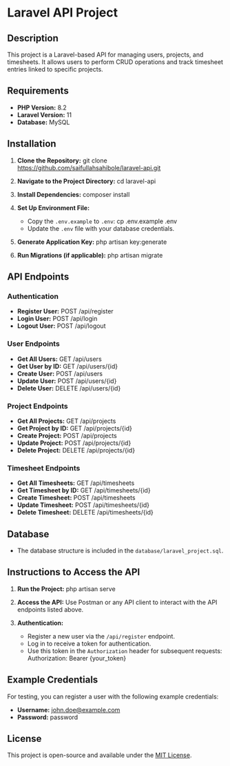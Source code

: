 # Laravel API Project

## Description
This project is a Laravel-based API for managing users, projects, and timesheets. It allows users to perform CRUD operations and track timesheet entries linked to specific projects.

## Requirements
- **PHP Version:** 8.2
- **Laravel Version:** 11
- **Database:** MySQL

## Installation

1. **Clone the Repository:**
   git clone https://github.com/saifullahsahibole/laravel-api.git

2. **Navigate to the Project Directory:**
   cd laravel-api

3. **Install Dependencies:**
   composer install

4. **Set Up Environment File:**
   - Copy the `.env.example` to `.env`:
   cp .env.example .env
   - Update the `.env` file with your database credentials.

5. **Generate Application Key:**
   php artisan key:generate

6. **Run Migrations (if applicable):**
   php artisan migrate

## API Endpoints

### Authentication
- **Register User:** POST /api/register
- **Login User:** POST /api/login
- **Logout User:** POST /api/logout

### User Endpoints
- **Get All Users:** GET /api/users
- **Get User by ID:** GET /api/users/{id}
- **Create User:** POST /api/users
- **Update User:** POST /api/users/{id}
- **Delete User:** DELETE /api/users/{id}

### Project Endpoints
- **Get All Projects:** GET /api/projects
- **Get Project by ID:** GET /api/projects/{id}
- **Create Project:** POST /api/projects
- **Update Project:** POST /api/projects/{id}
- **Delete Project:** DELETE /api/projects/{id}

### Timesheet Endpoints
- **Get All Timesheets:** GET /api/timesheets
- **Get Timesheet by ID:** GET /api/timesheets/{id}
- **Create Timesheet:** POST /api/timesheets
- **Update Timesheet:** POST /api/timesheets/{id}
- **Delete Timesheet:** DELETE /api/timesheets/{id}

## Database
- The database structure is included in the `database/laravel_project.sql`.

## Instructions to Access the API
1. **Run the Project:**
   php artisan serve

2. **Access the API:**
   Use Postman or any API client to interact with the API endpoints listed above.

3. **Authentication:**
   - Register a new user via the `/api/register` endpoint.
   - Log in to receive a token for authentication.
   - Use this token in the `Authorization` header for subsequent requests:
   Authorization: Bearer {your_token}

## Example Credentials
For testing, you can register a user with the following example credentials:
- **Username:** john.doe@example.com
- **Password:** password

## License
This project is open-source and available under the [MIT License](LICENSE).
